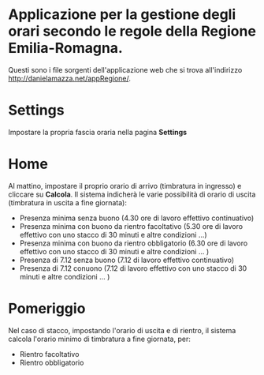 # Applicazione per la gestione degli orari secondo le regole della Regione Emilia-Romagna.
Questi sono i file sorgenti dell'applicazione web che si trova all'indirizzo <a href="http://danielamazza.net/appRegione/">http://danielamazza.net/appRegione/</a>.

# Settings
Impostare la propria fascia oraria nella pagina <b>Settings</b>

# Home
Al mattino, impostare il proprio orario di arrivo (timbratura in ingresso) e cliccare su <b>Calcola</b>.
Il sistema indicherà le varie possibilità di orario di uscita (timbratura in uscita a fine giornata):
- Presenza minima senza buono (4.30 ore di lavoro effettivo continuativo)
- Presenza minima con buono da rientro facoltativo (5.30 ore di lavoro effettivo con uno stacco di 30 minuti e altre condizioni ...)
- Presenza minima con buono da rientro obbligatorio (6.30 ore di lavoro effettivo con uno stacco di 30 minuti e altre condizioni ... )
- Presenza di 7.12 senza buono (7.12 di lavoro effettivo continuativo)
- Presenza di 7.12 conuono (7.12 di lavoro effettivo  con uno stacco di 30 minuti e altre condizioni ... )

# Pomeriggio
Nel caso di stacco, impostando l'orario di uscita e di rientro, il sistema calcola l'orario minimo di timbratura a fine giornata, per:
- Rientro facoltativo
- Rientro obbligatorio